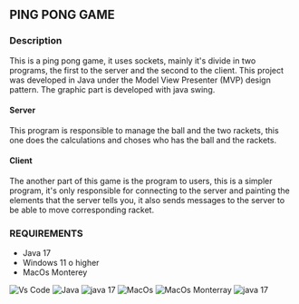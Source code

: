 ## PING PONG GAME

### Description
This is a ping pong game, it uses sockets, mainly it's divide in two programs, the first to the server and the second to the client. This project was developed in Java under the Model View Presenter (MVP) design pattern. 
The graphic part is developed with java swing.

#### Server
This program is responsible to manage the ball and the two rackets, this one does the calculations and choses who has the ball and the rackets. 

#### Client
The another part of this game is the program to users, this is a simpler program, it's only responsible for connecting to the server and painting the elements that the server tells you, it also sends messages to the server to be able to move corresponding racket.

### REQUIREMENTS

- Java 17
- Windows 11 o higher
- MacOs Monterey

![Vs Code](https://img.shields.io/badge/Vscode-007ACC?style=flat&logo=visualstudiocode&logoColor=white) ![Java](https://img.shields.io/badge/Java-ED8B00?style=flat&logo=openjdk&logoColor=white) ![java 17](https://img.shields.io/badge/Java%20Version-17-green) ![MacOs](https://shields.io/badge/MacOS--9cf?logo=Apple&style=social) ![MacOs Monterray](https://img.shields.io/badge/macOS-Monterey-blueviolet) ![java 17](https://img.shields.io/badge/Windows-11-blue?logo=Windows)